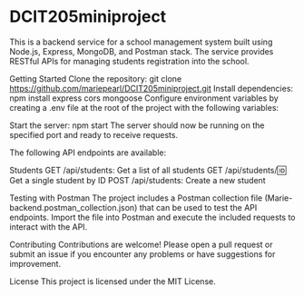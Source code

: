 # DCIT205miniproject
This is a backend service for a school management system built using Node.js, Express, MongoDB, and Postman stack. The service provides RESTful APIs for managing students
registration into the school.

Getting Started
Clone the repository: git clone https://github.com/mariepearl/DCIT205miniproject.git
Install dependencies: npm install express cors mongoose 
Configure environment variables by creating a .env file at the root of the project with the following variables:

Start the server: npm start
The server should now be running on the specified port and ready to receive requests.

The following API endpoints are available:

Students
GET /api/students: Get a list of all students
GET /api/students/:id: Get a single student by ID
POST /api/students: Create a new student

Testing with Postman
The project includes a Postman collection file (Marie-backend.postman_collection.json) that can be used to test the API endpoints. 
Import the file into Postman and execute the included requests to interact with the API.

Contributing
Contributions are welcome! Please open a pull request or submit an issue if you encounter any problems or have suggestions for improvement.

License
This project is licensed under the MIT License.
